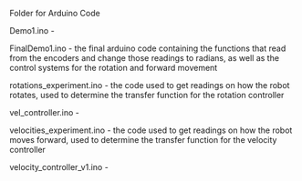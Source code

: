 Folder for Arduino Code

Demo1.ino - 

FinalDemo1.ino - the final arduino code containing the functions that read from the encoders and change those readings to radians, as well as the control systems for the rotation and forward movement

rotations_experiment.ino - the code used to get readings on how the robot rotates, used to determine the transfer function for the rotation controller

vel_controller.ino - 

velocities_experiment.ino - the code used to get readings on how the robot moves forward, used to determine the transfer function for the velocity controller

velocity_controller_v1.ino - 
